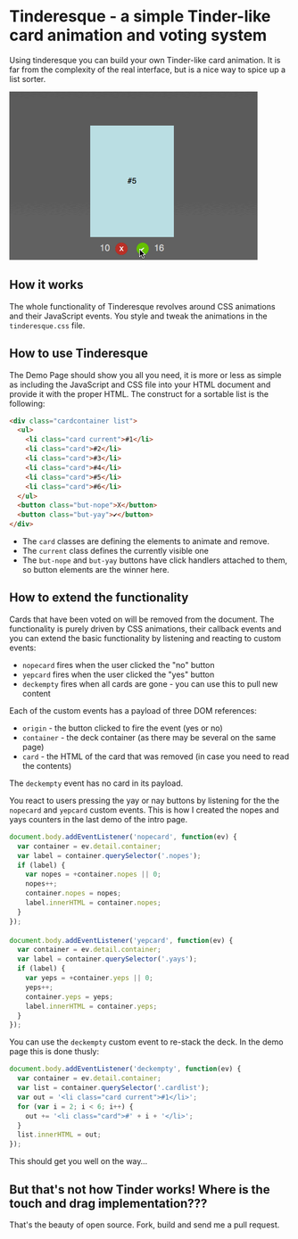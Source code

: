 # Tinderesque - a simple Tinder-like card animation and voting system

Using tinderesque you can build your own Tinder-like card animation. It is far from the complexity of the real interface, but is a nice way to spice up a list sorter.

![tinderesque animation in action](decks.gif)

## How it works

The whole functionality of Tinderesque revolves around CSS animations and their JavaScript events. You style and tweak the animations in the `tinderesque.css` file.

## How to use Tinderesque

The Demo Page should show you all you need, it is more or less as simple as including the JavaScript and CSS file into your HTML document and provide it with the proper HTML. The construct for a sortable list is the following:

```html
<div class="cardcontainer list">
  <ul>
    <li class="card current">#1</li>
    <li class="card">#2</li>
    <li class="card">#3</li>
    <li class="card">#4</li>
    <li class="card">#5</li>
    <li class="card">#6</li>
  </ul>
  <button class="but-nope">X</button>
  <button class="but-yay">✔</button>
</div>
```
* The `card` classes are defining the elements to animate and remove. 
* The `current` class defines the currently visible one
* The `but-nope` and `but-yay` buttons have click handlers attached to them, so button elements are the winner here.

## How to extend the functionality

Cards that have been voted on will be removed from the document. The functionality is purely driven by CSS animations, their callback events and you can extend the basic functionality by listening and reacting to custom events:

* `nopecard` fires when the user clicked the "no" button
* `yepcard` fires when the user clicked the "yes" button 
* `deckempty` fires when all cards are gone - you can use this to pull new content

Each of the custom events has a payload of three DOM references: 

* `origin` - the button clicked to fire the event (yes or no)
* `container` - the deck container (as there may be several on the same page)
* `card` - the HTML of the card that was removed (in case you need to read the contents)

The `deckempty` event has no card in its payload.

You react to users pressing the yay or nay buttons by listening for the the `nopecard` and `yepcard` custom events. This is how I created the nopes and yays counters in the last demo of the intro page.

```javascript
document.body.addEventListener('nopecard', function(ev) {
  var container = ev.detail.container;
  var label = container.querySelector('.nopes');
  if (label) {
    var nopes = +container.nopes || 0;
    nopes++;
    container.nopes = nopes;
    label.innerHTML = container.nopes;
  }
});

document.body.addEventListener('yepcard', function(ev) {
  var container = ev.detail.container;
  var label = container.querySelector('.yays');
  if (label) {
    var yeps = +container.yeps || 0;
    yeps++;
    container.yeps = yeps;
    label.innerHTML = container.yeps;
  }
});
```
You can use the `deckempty` custom event to re-stack the deck. In the demo page this is done thusly:

```javascript
document.body.addEventListener('deckempty', function(ev) {
  var container = ev.detail.container;
  var list = container.querySelector('.cardlist');
  var out = '<li class="card current">#1</li>';
  for (var i = 2; i < 6; i++) {
    out += '<li class="card">#' + i + '</li>';
  }
  list.innerHTML = out;
});
```

This should get you well on the way… 

## But that's not how Tinder works! Where is the touch and drag implementation???

That's the beauty of open source. Fork, build and send me a pull request. 

